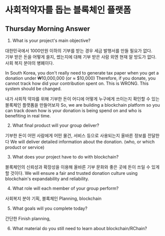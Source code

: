 # 사회적약자를 돕는 블록체인 플랫폼

Thursday Morning Answer
----------------
1. What is your project's main objective?

대한민국에서 1000만원 이하의 기부를 받는 경우 세금 발행서를 만들 필요가 없다.  
기부 받은 돈을 어떻게 쓸지, 썼는지에 대해 기부 받은 사람 외엔 현재 알 방도가 없다. 사회 복지 분야의 병폐이다.

In South Korea, you don't really need to generate tax paper when you get a donation under ₩10,000,000 (or ≈ $10,000)
Therefore, if you donate, you cannot track how did your contribution spent on.
This is WRONG. This system should be changed.

내가 사회적 약자를 위해 기부한 돈이 어디에 어떻게 누구에게 쓰이는지 확인할 수 있는 블록체인 플랫폼을 만들어보자
So, we are building a blockchain platform so you can track down how is your donation is being spend on and who is benefiting in real time.

2. What final product will your group deliver?

기부한 돈이 어떤 사람에게 어떤 물건, 서비스 등으로 사용되는지 올바른 정보를 전달한다
We will deliver detailed information about the donation. (who, or which product or service)

3. What does your project have to do with blockchain?

블록체인의 신뢰성과 확장성을 이용해 올바른 기부 문화와 좋은 곳에 돈이 쓰일 수 있게 할 것이다.
We will ensure a fair and trusted donation culture using blockchain's expandability and reliability.

4. What role will each member of your group perform?

사회복지 분야 기획, 블록체인
Planning, blockchain

5. What goals will you complete today?

간단한
Finish planning, 

6. What material do you still need to learn about blockchain/RChain?
